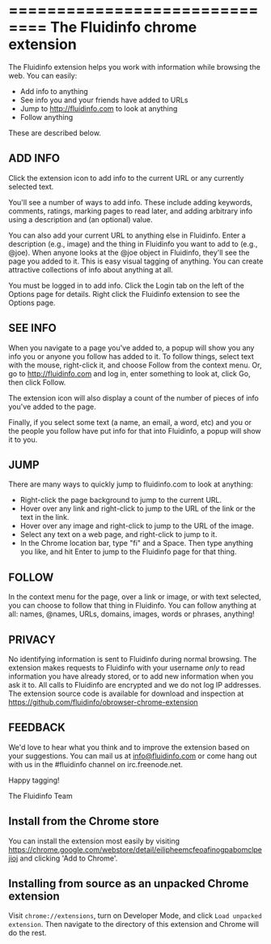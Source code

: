 ==============================
The Fluidinfo chrome extension
==============================

The Fluidinfo extension helps you work with information while browsing the web. You can easily:

* Add info to anything
* See info you and your friends have added to URLs
* Jump to http://fluidinfo.com to look at anything
* Follow anything

These are described below.

ADD INFO
--------

Click the extension icon to add info to the current URL or any currently selected text.

You'll see a number of ways to add info. These include adding keywords, comments, ratings, marking pages to read later, and adding arbitrary info using a description and (an optional) value.

You can also add your current URL to anything else in Fluidinfo. Enter a description (e.g., image) and the thing in Fluidinfo you want to add to (e.g., @joe).  When anyone looks at the @joe object in Fluidinfo, they'll see the page you added to it.  This is easy visual tagging of anything. You can create attractive collections of info about anything at all.

You must be logged in to add info. Click the Login tab on the left of the Options page for details. Right click the Fluidinfo extension to see the Options page.

SEE INFO
--------

When you navigate to a page you've added to, a popup will show you any info you or anyone you follow has added to it. To follow things, select text with the mouse, right-click it, and choose Follow from the context menu. Or, go to http://fluidinfo.com and log in, enter something to look at, click Go, then click Follow.

The extension icon will also display a count of the number of pieces of info you've added to the page.

Finally, if you select some text (a name, an email, a word, etc) and you or the people you follow have put info for that into Fluidinfo, a popup will show it to you.

JUMP
----

There are many ways to quickly jump to fluidinfo.com to look at anything:

* Right-click the page background to jump to the current URL.
* Hover over any link and right-click to jump to the URL of the link or the text in the link.
* Hover over any image and right-click to jump to the URL of the image.
* Select any text on a web page, and right-click to jump to it.
* In the Chrome location bar, type "fi" and a Space. Then type anything you like, and hit Enter to jump to the Fluidinfo page for that thing.

FOLLOW
------

In the context menu for the page, over a link or image, or with text selected, you can choose to follow that thing in Fluidinfo. You can follow anything at all: names, @names, URLs, domains, images, words or phrases, anything!

PRIVACY
-------

No identifying information is sent to Fluidinfo during normal browsing.  The extension makes requests to Fluidinfo with your username *only* to read information you have already stored, or to add new information when you ask it to.  All calls to Fluidinfo are encrypted and we do not log IP addresses. The extension source code is available for download and inspection at https://github.com/fluidinfo/obrowser-chrome-extension

FEEDBACK
--------

We'd love to hear what you think and to improve the extension based on your suggestions.  You can mail us at info@fluidinfo.com or come hang out with us in the #fluidinfo channel on irc.freenode.net.

Happy tagging!

The Fluidinfo Team


Install from the Chrome store
-----------------------------

You can install the extension most easily by visiting https://chrome.google.com/webstore/detail/eilipheemcfeoafinogpabomclpejioj and clicking 'Add to Chrome'.

Installing from source as an unpacked Chrome extension
------------------------------------------------------

Visit `chrome://extensions`, turn on Developer Mode, and click `Load unpacked extension`. Then navigate to the directory of this extension and Chrome will do the rest.
